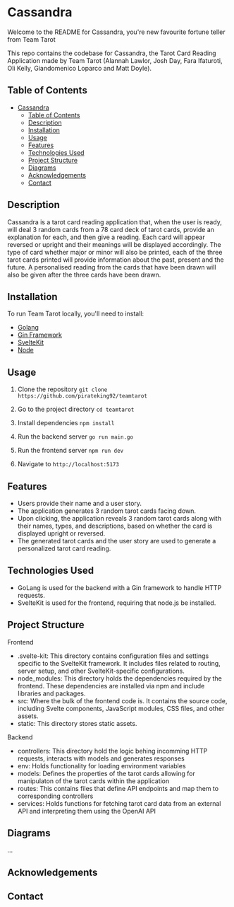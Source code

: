 # Cassandra

Welcome to the README for Cassandra, you're new favourite fortune teller from Team Tarot

This repo contains the codebase for Cassandra, the Tarot Card Reading
Application made by Team Tarot (Alannah Lawlor, Josh Day, Fara Ifaturoti, Oli Kelly,
Giandomenico Loparco and Matt Doyle).

## Table of Contents

- [Cassandra](#cassandra)
  - [Table of Contents](#table-of-contents)
  - [Description](#description)
  - [Installation](#installation)
  - [Usage](#usage)
  - [Features](#features)
  - [Technologies Used](#technologies-used)
  - [Project Structure](#project-structure)
  - [Diagrams](#diagrams)
  - [Acknowledgements](#acknowledgements)
  - [Contact](#contact)

## Description

Cassandra is a tarot card reading application that, when the user is ready, will deal 3 random cards from a 78 card deck of tarot cards, provide an explanation for each, and then give a reading. Each card will appear reversed or upright and their meanings will be displayed accordingly. The type of card whether major or minor will also be printed, each of the three tarot cards printed will provide information about the past, present and the future.
A personalised reading from the cards that have been drawn will also be given after the three cards have been drawn.

## Installation

To run Team Tarot locally, you'll need to install:

- [Golang](https://go.dev/)
- [Gin Framework](https://go.dev/doc/modules/)
- [SvelteKit](https://github.com/sveltejs/kit)
- [Node](https://nodejs.org/en)

## Usage

1. Clone the repository `git clone https://github.com/pirateking92/teamtarot`

2. Go to the project directory `cd teamtarot`

3. Install dependencies `npm install`

4. Run the backend server `go run main.go`

5. Run the frontend server `npm run dev`

6. Navigate to `http://localhost:5173`

## Features

- Users provide their name and a user story.
- The application generates 3 random tarot cards facing down.
- Upon clicking, the application reveals 3 random tarot cards along with their names, types, and descriptions, based on whether the card is displayed upright or reversed.
- The generated tarot cards and the user story are used to generate a personalized tarot card reading.

## Technologies Used

- GoLang is used for the backend with a Gin framework to handle HTTP requests.
- SvelteKit is used for the frontend, requiring that node.js be installed.

## Project Structure

Frontend

- .svelte-kit: This directory contains configuration files and settings specific to the SvelteKit framework. It includes files related to routing, server setup, and other SvelteKit-specific configurations.
- node_modules: This directory holds the dependencies required by the frontend. These dependencies are installed via npm and include libraries and packages.
- src: Where the bulk of the frontend code is. It contains the source code, including Svelte components, JavaScript modules, CSS files, and other assets.
- static: This directory stores static assets.

Backend

- controllers: This directory hold the logic behing incomming HTTP requests, interacts with models and generates responses
- env: Holds functionality for loading environment variables
- models: Defines the properties of the tarot cards allowing for manipulaton of the tarot cards within the application
- routes: This contains files that define API endpoints and map them to corresponding controllers
- services: Holds functions for fetching tarot card data from an external API and interpreting them using the OpenAI API

## Diagrams

...

## Acknowledgements

## Contact
